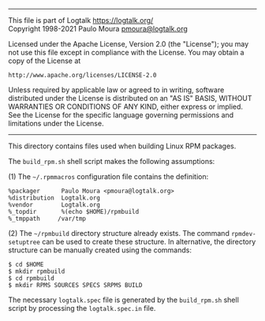 ________________________________________________________________________

This file is part of Logtalk <https://logtalk.org/>  
Copyright 1998-2021 Paulo Moura <pmoura@logtalk.org>

Licensed under the Apache License, Version 2.0 (the "License");
you may not use this file except in compliance with the License.
You may obtain a copy of the License at

    http://www.apache.org/licenses/LICENSE-2.0

Unless required by applicable law or agreed to in writing, software
distributed under the License is distributed on an "AS IS" BASIS,
WITHOUT WARRANTIES OR CONDITIONS OF ANY KIND, either express or implied.
See the License for the specific language governing permissions and
limitations under the License.
________________________________________________________________________


This directory contains files used when building Linux RPM packages.

The `build_rpm.sh` shell script makes the following assumptions:

(1) The `~/.rpmmacros` configuration file contains the definition:
 
	%packager      Paulo Moura <pmoura@logtalk.org>
	%distribution  Logtalk.org
	%vendor        Logtalk.org
	%_topdir       %(echo $HOME)/rpmbuild
	%_tmppath     /var/tmp

(2) The `~/rpmbuild` directory structure already exists. The command
`rpmdev-setuptree` can be used to create these structure. In alternative,
the directory structure can be manually created using the commands:

	$ cd $HOME
	$ mkdir rpmbuild
	$ cd rpmbuild
	$ mkdir RPMS SOURCES SPECS SRPMS BUILD

The necessary `logtalk.spec` file is generated by the `build_rpm.sh`
shell script by processing the `logtalk.spec.in` file.
